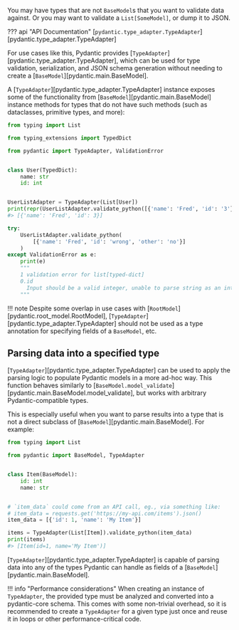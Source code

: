 You may have types that are not `BaseModel`s that you want to validate data against.
Or you may want to validate a `List[SomeModel]`, or dump it to JSON.

??? api "API Documentation"
    [`pydantic.type_adapter.TypeAdapter`][pydantic.type_adapter.TypeAdapter]<br>

For use cases like this, Pydantic provides [`TypeAdapter`][pydantic.type_adapter.TypeAdapter],
which can be used for type validation, serialization, and JSON schema generation without needing to create a
[`BaseModel`][pydantic.main.BaseModel].

A [`TypeAdapter`][pydantic.type_adapter.TypeAdapter] instance exposes some of the functionality from
[`BaseModel`][pydantic.main.BaseModel] instance methods for types that do not have such methods
(such as dataclasses, primitive types, and more):

```py
from typing import List

from typing_extensions import TypedDict

from pydantic import TypeAdapter, ValidationError


class User(TypedDict):
    name: str
    id: int


UserListAdapter = TypeAdapter(List[User])
print(repr(UserListAdapter.validate_python([{'name': 'Fred', 'id': '3'}])))
#> [{'name': 'Fred', 'id': 3}]

try:
    UserListAdapter.validate_python(
        [{'name': 'Fred', 'id': 'wrong', 'other': 'no'}]
    )
except ValidationError as e:
    print(e)
    """
    1 validation error for list[typed-dict]
    0.id
      Input should be a valid integer, unable to parse string as an integer [type=int_parsing, input_value='wrong', input_type=str]
    """
```

!!! note
    Despite some overlap in use cases with [`RootModel`][pydantic.root_model.RootModel],
    [`TypeAdapter`][pydantic.type_adapter.TypeAdapter] should not be used as a type annotation for
    specifying fields of a `BaseModel`, etc.

## Parsing data into a specified type

[`TypeAdapter`][pydantic.type_adapter.TypeAdapter] can be used to apply the parsing logic to populate Pydantic models
in a more ad-hoc way. This function behaves similarly to
[`BaseModel.model_validate`][pydantic.main.BaseModel.model_validate],
but works with arbitrary Pydantic-compatible types.

This is especially useful when you want to parse results into a type that is not a direct subclass of
[`BaseModel`][pydantic.main.BaseModel]. For example:

```py
from typing import List

from pydantic import BaseModel, TypeAdapter


class Item(BaseModel):
    id: int
    name: str


# `item_data` could come from an API call, eg., via something like:
# item_data = requests.get('https://my-api.com/items').json()
item_data = [{'id': 1, 'name': 'My Item'}]

items = TypeAdapter(List[Item]).validate_python(item_data)
print(items)
#> [Item(id=1, name='My Item')]
```

[`TypeAdapter`][pydantic.type_adapter.TypeAdapter] is capable of parsing data into any of the types Pydantic can
handle as fields of a [`BaseModel`][pydantic.main.BaseModel].

!!! info "Performance considerations"
    When creating an instance of `TypeAdapter`, the provided type must be analyzed and converted into a pydantic-core
    schema. This comes with some non-trivial overhead, so it is recommended to create a `TypeAdapter` for a given type
    just once and reuse it in loops or other performance-critical code.
